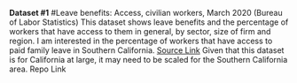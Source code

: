  **Dataset #1**
 #Leave benefits: Access, civilian workers, March 2020 (Bureau of Labor Statistics)
 This dataset shows leave benefits and the percentage of workers that have access to them in general, by sector, size of firm and region. I am interested in the percentage of workers that have access to paid family leave in Southern California.
 [Source Link](https://www.bls.gov/ncs/ebs/benefits/2020/employee-benefits-in-the-united-states-march-2020.pdf) Given that this dataset is for California at large, it may need to be scaled for the Southern California area.
 Repo Link
